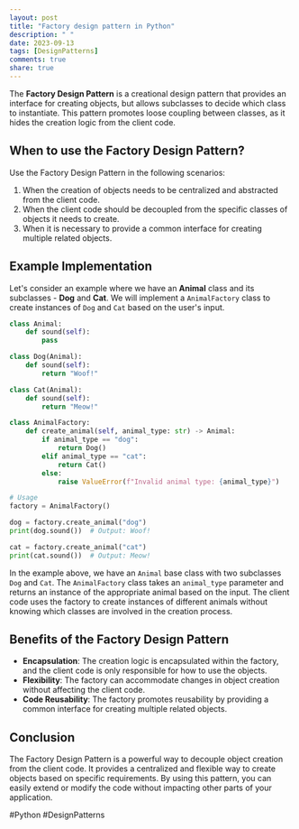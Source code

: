 ```yaml
---
layout: post
title: "Factory design pattern in Python"
description: " "
date: 2023-09-13
tags: [DesignPatterns]
comments: true
share: true
---
```


The **Factory Design Pattern** is a creational design pattern that provides an interface for creating objects, but allows subclasses to decide which class to instantiate. This pattern promotes loose coupling between classes, as it hides the creation logic from the client code.

## When to use the Factory Design Pattern?

Use the Factory Design Pattern in the following scenarios:
1. When the creation of objects needs to be centralized and abstracted from the client code.
2. When the client code should be decoupled from the specific classes of objects it needs to create.
3. When it is necessary to provide a common interface for creating multiple related objects.

## Example Implementation

Let's consider an example where we have an **Animal** class and its subclasses - **Dog** and **Cat**. We will implement a `AnimalFactory` class to create instances of `Dog` and `Cat` based on the user's input.

```python
class Animal:
    def sound(self):
        pass

class Dog(Animal):
    def sound(self):
        return "Woof!"

class Cat(Animal):
    def sound(self):
        return "Meow!"

class AnimalFactory:
    def create_animal(self, animal_type: str) -> Animal:
        if animal_type == "dog":
            return Dog()
        elif animal_type == "cat":
            return Cat()
        else:
            raise ValueError(f"Invalid animal type: {animal_type}")

# Usage
factory = AnimalFactory()

dog = factory.create_animal("dog")
print(dog.sound())  # Output: Woof!

cat = factory.create_animal("cat")
print(cat.sound())  # Output: Meow!
```

In the example above, we have an `Animal` base class with two subclasses `Dog` and `Cat`. The `AnimalFactory` class takes an `animal_type` parameter and returns an instance of the appropriate animal based on the input. The client code uses the factory to create instances of different animals without knowing which classes are involved in the creation process.

## Benefits of the Factory Design Pattern

- **Encapsulation**: The creation logic is encapsulated within the factory, and the client code is only responsible for how to use the objects.
- **Flexibility**: The factory can accommodate changes in object creation without affecting the client code.
- **Code Reusability**: The factory promotes reusability by providing a common interface for creating multiple related objects.

## Conclusion

The Factory Design Pattern is a powerful way to decouple object creation from the client code. It provides a centralized and flexible way to create objects based on specific requirements. By using this pattern, you can easily extend or modify the code without impacting other parts of your application.

#Python #DesignPatterns
